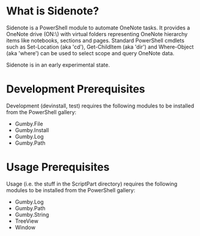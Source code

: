 # What is Sidenote?

Sidenote is a PowerShell module to automate OneNote tasks. It provides a OneNote drive (ON:\\) with
virtual folders representing OneNote hierarchy items like notebooks, sections and pages. Standard
PowerShell cmdlets such as Set-Location (aka 'cd'), Get-ChildItem (aka 'dir') and Where-Object (aka
'where') can be used to select scope and query OneNote data.

Sidenote is in an early experimental state.

# Development Prerequisites

Development (devinstall, test) requires the following modules to be installed from the PowerShell
gallery:
- Gumby.File
- Gumby.Install
- Gumby.Log
- Gumby.Path

# Usage Prerequisites

Usage (i.e. the stuff in the ScriptPart directory) requires the following modules to be installed
from the PowerShell gallery:
- Gumby.Log
- Gumby.Path
- Gumby.String
- TreeView
- Window
